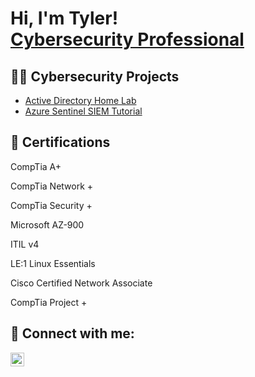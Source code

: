 <h1>Hi, I'm Tyler! <br/><a <a href="\https://www.linkedin.com/in/tyler-reynolds-1a57a62b0/">Cybersecurity Professional</a>

<h2>👨‍💻 Cybersecurity Projects</h2>

 - [Active Directory Home Lab](https://github.com/TylerReynolds123/ActiveDirectoryLab/blob/main/README.md)
 - [Azure Sentinel SIEM Tutorial](https://github.com/TylerReynolds123/Azure-Sentinel-SIEM-Tutorial)

<h2>📄 Certifications</h2>

CompTia A+

CompTia Network +
 
CompTia Security + 

Microsoft AZ-900

ITIL v4

LE:1 Linux Essentials

Cisco Certified Network Associate

CompTia Project +


<h2> 🤳 Connect with me:</h2>

[<img align="left" alt="TylerReynolds | LinkedIn" width="22px" src="https://cdn.jsdelivr.net/npm/simple-icons@v3/icons/linkedin.svg" />][linkedin]



[linkedin]: https://www.linkedin.com/in/tyler-reynolds-1a57a62b0/

<!--


Here are some ideas to get you started:

- 🔭 I’m currently working on ...
- 🌱 I’m currently learning ...
- 👯 I’m looking to collaborate on ...
- 🤔 I’m looking for help with ...
- 💬 Ask me about ...
- 📫 How to reach me: ...
- 😄 Pronouns: ...
- ⚡ Fun fact: ...
-->
